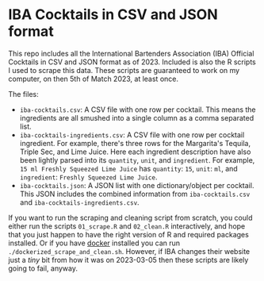 # IBA Cocktails in CSV and JSON format

This repo includes all the International Bartenders Association (IBA) Official Cocktails
in CSV and JSON format as of 2023. Included is also the R scripts I used to scrape this
data. These scripts are guaranteed to work on my computer, on then 5th of Match 2023, at
least once.

The files:
* `iba-cocktails.csv`: A CSV file with one row per cocktail. This means the ingredients 
   are all smushed into a single column as a comma separated list.
* `iba-cocktails-ingredients.csv`: A CSV file with one row per cocktail ingredient. 
   For example, there's three rows for the Margarita's Tequila, Triple Sec, and Lime 
   Juice. Here each ingredient description have also been lightly parsed into its 
   `quantity`, `unit`, and `ingredient`. For example, 
   `15 ml Freshly Squeezed Lime Juice` has `quantity`: `15`, `unit`: `ml`, and 
   `ingredient`: `Freshly Squeezed Lime Juice`.
* `iba-cocktails.json`: A JSON list with one dictionary/object per cocktail. This JSON
   includes the combined information from `iba-cocktails.csv` and 
   `iba-cocktails-ingredients.csv`.

If you want to run the scraping and cleaning script from scratch, you could either run
the scripts `01_scrape.R` and `02_clean.R` interactively, and hope that you just happen
to have the right version of R and required packages installed. Or if you have
[docker](https://www.docker.com/) installed you can run
`./dockerized_scrape_and_clean.sh`. However, if IBA changes their website just a _tiny_
bit from how it was on 2023-03-05 then these scripts are likely going to fail, anyway.